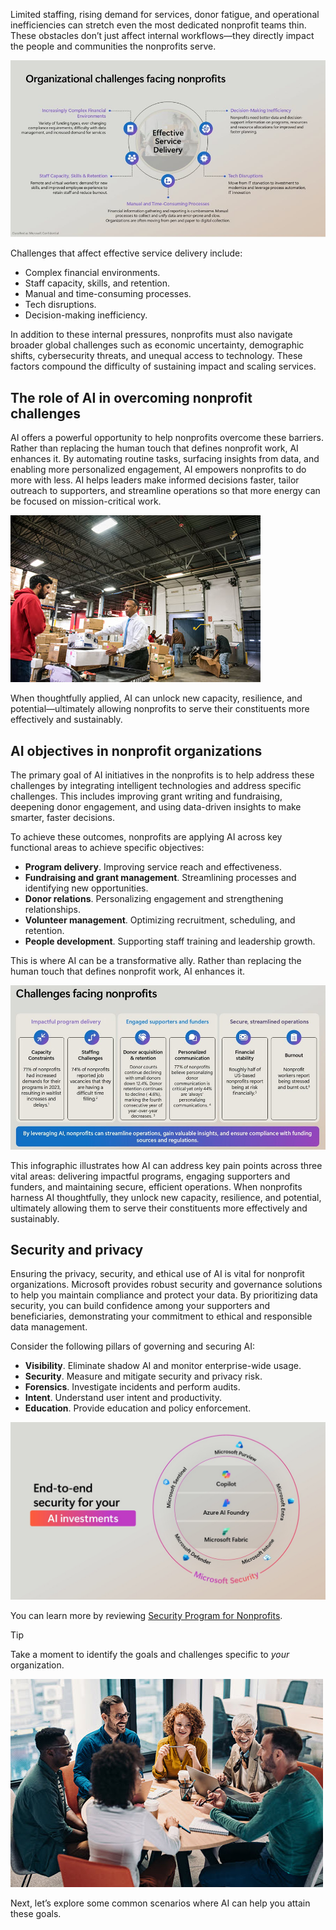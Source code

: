 Limited staffing, rising demand for services, donor fatigue, and operational inefficiencies can stretch even the most dedicated nonprofit teams thin. These obstacles don’t just affect internal workflows—they directly impact the people and communities the nonprofits serve.

![Screenshot organizational challenges facing nonprofits.](../media/3-organizational-challenges.jpg)

Challenges that affect effective service delivery include:
- Complex financial environments.
- Staff capacity, skills, and retention.
- Manual and time-consuming processes.
- Tech disruptions.
- Decision-making inefficiency.

In addition to these internal pressures, nonprofits must also navigate broader global challenges such as economic uncertainty, demographic shifts, cybersecurity threats, and unequal access to technology. These factors compound the difficulty of sustaining impact and scaling services.

## The role of AI in overcoming nonprofit challenges

AI offers a powerful opportunity to help nonprofits overcome these barriers. Rather than replacing the human touch that defines nonprofit work, AI enhances it. By automating routine tasks, surfacing insights from data, and enabling more personalized engagement, AI empowers nonprofits to do more with less. AI helps leaders make informed decisions faster, tailor outreach to supporters, and streamline operations so that more energy can be focused on mission-critical work.

![Screenshot of warehouse with volunteers packing boxes.](../media/3-volunteer.jpg)

When thoughtfully applied, AI can unlock new capacity, resilience, and potential—ultimately allowing nonprofits to serve their constituents more effectively and sustainably.

## AI objectives in nonprofit organizations

The primary goal of AI initiatives in the nonprofits is to help address these challenges by integrating intelligent technologies and address specific challenges. This includes improving grant writing and fundraising, deepening donor engagement, and using data-driven insights to make smarter, faster decisions.

To achieve these outcomes, nonprofits are applying AI across key functional areas to achieve specific objectives:
- **Program delivery**. Improving service reach and effectiveness.
- **Fundraising and grant management**. Streamlining processes and identifying new opportunities.
- **Donor relations**. Personalizing engagement and strengthening relationships.
- **Volunteer management**. Optimizing recruitment, scheduling, and retention.
- **People development**. Supporting staff training and leadership growth.

This is where AI can be a transformative ally. Rather than replacing the human touch that defines nonprofit work, AI enhances it.

![Screenshot of challenges affecting nonprofits.](../media/3-address-pain-points.jpg)

This infographic illustrates how AI can address key pain points across three vital areas: delivering impactful programs, engaging supporters and funders, and maintaining secure, efficient operations. When nonprofits harness AI thoughtfully, they unlock new capacity, resilience, and potential, ultimately allowing them to serve their constituents more effectively and sustainably.

## Security and privacy

Ensuring the privacy, security, and ethical use of AI is vital for nonprofit organizations. Microsoft provides robust security and governance solutions to help you maintain compliance and protect your data. By prioritizing data security, you can build confidence among your supporters and beneficiaries, demonstrating your commitment to ethical and responsible data management.

Consider the following pillars of governing and securing AI:

- **Visibility**. Eliminate shadow AI and monitor enterprise-wide usage.
- **Security**. Measure and mitigate security and privacy risk.
- **Forensics**. Investigate incidents and perform audits.
- **Intent**. Understand user intent and productivity.
- **Education**. Provide education and policy enforcement.

![Screenshot of end-to-end security for AI investments.](../media/4-security.jpg)

You can learn more by reviewing [Security Program for Nonprofits](https://www.microsoft.com/nonprofits/data-security?azure-portal=true).

>[!TIP]
>Take a moment to identify the goals and challenges specific to _your_ organization.
> 
>![Screenshot of people working and talking around a table.](../media/2-reflection.jpg)

Next, let’s explore some common scenarios where AI can help you attain these goals.
